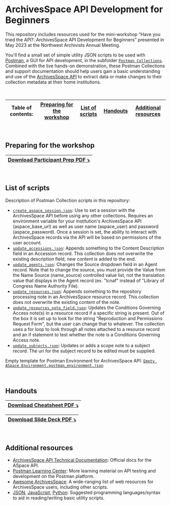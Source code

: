 # ArchivesSpace API Development for Beginners
This repository includes resources used for the mini-workshop “Have you tried the API?: ArchivesSpace API Development for Beginners” presented in May 2023 at the Northwest Archivists Annual Meeting.  

You'll find a small set of simple utility JSON scripts to be used with [Postman](https://www.postman.com/), a GUI for API development, in the subfolder [`Postman Collections`](Postman%20Collections). Combined with the live hands-on demonstration, these Postman Collections and support documentation should help users gain a basic understanding and use of the [ArchivesSpace API](https://archivesspace.github.io/archivesspace/api/) to extract data or make changes to their collection metadata at their home institutions. 

<br>

|Table of contents: |[Preparing for the workshop](#preparing-for-the-workshop)|[List of scripts](#list-of-scripts)|[Handouts](#handouts)|[Additional resources](#additional-resources)
|---|---|---|---|---|
<br>

## Preparing for the workshop
|[Download Participant Prep PDF ⤵️](API%20Workshop%20-%20How%20to%20Prepare%20(Participants).pdf)|
|---|

<br>

## List of scripts 
Description of Postman Collection scripts in this repository:
- [`create_aspace_session.json`](/Postman%20Collections/create_aspace_session.json): Use to set a session with the ArchivesSpace API before using any other collections. Requires an environment variable for your institution's ArchivesSpace API (aspace_base_url) as well as user name (aspace_user) and password (aspace_password). Once a session is set, the ability to interact with ArchivesSpace records via the API will be based on permissions of the user account.
- [`update_accessions.json`](/Postman%20Collections/update_accessions.json): Appends something to the Content Description field in an Accession record. This collection does not overwrite the existing description field, new content is added to the end.
- [`update_agents.json`](/Postman%20Collections/update_agents.json): Changes the Source dropdown field in an Agent record.  Note that  to change the source, you must provide the Value from the Name Source (name_source) controlled value list, not the translation value that displays in the Agent record (ex. "lcnaf" instead of "Library of Congress Name Authority File).
- [`update_resources.json`](/Postman%20Collections/update_resources.json): Appends something to the repository processing note in an ArchivesSpace resource record.  This collection does not overwrite the existing content of the note.
- [`update_resources_note_field.json`](/Postman%20Collections/update_resources_note_field.json): Updates the Conditions Governing Access note(s) in a resource record if a specific string is present. Out of the box it is set up to look for the string "Reproduction and Permissions Request Form", but the user can change that to whatever. The collection uses a for loop to look through all notes attached to a resource record and an if statement to test whether the note is a Conditions Governing Access note.
- [`update_subjects.json`](/Postman%20Collections/update_subjects.json): Updates or adds a scope note to a subject record.  The uri for the subject record to be edited must be supplied. 

Empty template for Postman Environment for ArchivesSpace API: 
[`Empty ASpace Environment.postman_environment.json`](Empty%20ASpace%20Environment.postman_environment.json)

<br>

## Handouts 

|[Download Cheatsheet PDF ⤵️](#)|
|---|

|[Download Slide Deck PDF ⤵️](#)|
|---|

<br>

## Additional resources 
- [ArchivesSpace API Technical Documentation](https://archivesspace.github.io/archivesspace/api): Official docs for the ASpace API.
- [Postman Learning Center](https://learning.postman.com/): More learning material on API testing and development on the Postman platform.
- [Awesome ArchivesSpace](https://github.com/archivesspace/awesome-archivesspace): A wide-ranging list of web resources for ArchivesSpace users, including other scripts.
- [JSON](https://www.w3schools.com/js/js_json_intro.asp), [JavaScript](https://www.w3schools.com/js/), [Python](https://www.w3schools.com/python/default.asp): Suggested programming languages/syntax to aid in reading/writing basic utility scripts.
